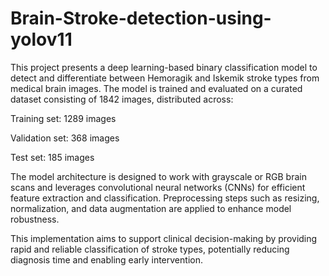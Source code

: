 # Brain-Stroke-detection-using-yolov11

This project presents a deep learning-based binary classification model to detect and differentiate between Hemoragik and Iskemik stroke types from medical brain images. The model is trained and evaluated on a curated dataset consisting of 1842 images, distributed across:

Training set: 1289 images

Validation set: 368 images

Test set: 185 images

The model architecture is designed to work with grayscale or RGB brain scans and leverages convolutional neural networks (CNNs) for efficient feature extraction and classification. Preprocessing steps such as resizing, normalization, and data augmentation are applied to enhance model robustness.

This implementation aims to support clinical decision-making by providing rapid and reliable classification of stroke types, potentially reducing diagnosis time and enabling early intervention.
